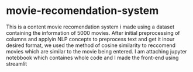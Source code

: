# movie-recomendation-system
This is a content movie recomendation system i made using a dataset containing the information of 5000 movies. After initial preprocessing of columns and applyin NLP concepts to preprocess text and get it inour desired format, we used the  method of cosine similarity to reccomend movies which are similar to the movie being entered. I am attaching jupyter notebbook which containes whole code and I made the front-end using streamlit
